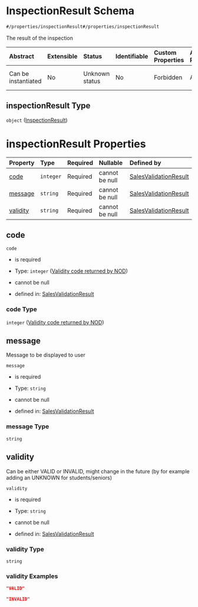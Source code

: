 # InspectionResult Schema

```txt
#/properties/inspectionResult#/properties/inspectionResult
```

The result of the inspection

| Abstract            | Extensible | Status         | Identifiable | Custom Properties | Additional Properties | Access Restrictions | Defined In                                                                                                               |
| :------------------ | :--------- | :------------- | :----------- | :---------------- | :-------------------- | :------------------ | :----------------------------------------------------------------------------------------------------------------------- |
| Can be instantiated | No         | Unknown status | No           | Forbidden         | Allowed               | none                | [sales-validation-result.json*](../../schema/proprietary-extensions/sales-validation-result.json "open original schema") |

## inspectionResult Type

`object` ([InspectionResult](sales-validation-result-properties-inspectionresult.md))

# inspectionResult Properties

| Property              | Type      | Required | Nullable       | Defined by                                                                                                                                                                                                            |
| :-------------------- | :-------- | :------- | :------------- | :-------------------------------------------------------------------------------------------------------------------------------------------------------------------------------------------------------------------- |
| [code](#code)         | `integer` | Required | cannot be null | [SalesValidationResult](sales-validation-result-properties-inspectionresult-properties-validity-code-returned-by-nod.md "#/properties/inspectionResult/properties/code#/properties/inspectionResult/properties/code") |
| [message](#message)   | `string`  | Required | cannot be null | [SalesValidationResult](sales-validation-result-properties-inspectionresult-properties-message.md "#/properties/inspectionResult/properties/message#/properties/inspectionResult/properties/message")                 |
| [validity](#validity) | `string`  | Required | cannot be null | [SalesValidationResult](sales-validation-result-properties-inspectionresult-properties-validity.md "#/properties/inspectionResult/properties/validity#/properties/inspectionResult/properties/validity")              |

## code



`code`

*   is required

*   Type: `integer` ([Validity code returned by NOD](sales-validation-result-properties-inspectionresult-properties-validity-code-returned-by-nod.md))

*   cannot be null

*   defined in: [SalesValidationResult](sales-validation-result-properties-inspectionresult-properties-validity-code-returned-by-nod.md "#/properties/inspectionResult/properties/code#/properties/inspectionResult/properties/code")

### code Type

`integer` ([Validity code returned by NOD](sales-validation-result-properties-inspectionresult-properties-validity-code-returned-by-nod.md))

## message

Message to be displayed to user

`message`

*   is required

*   Type: `string`

*   cannot be null

*   defined in: [SalesValidationResult](sales-validation-result-properties-inspectionresult-properties-message.md "#/properties/inspectionResult/properties/message#/properties/inspectionResult/properties/message")

### message Type

`string`

## validity

Can be either VALID or INVALID, might change in the future (by for example adding an UNKNOWN for students/seniors)

`validity`

*   is required

*   Type: `string`

*   cannot be null

*   defined in: [SalesValidationResult](sales-validation-result-properties-inspectionresult-properties-validity.md "#/properties/inspectionResult/properties/validity#/properties/inspectionResult/properties/validity")

### validity Type

`string`

### validity Examples

```json
"VALID"
```

```json
"INVALID"
```
